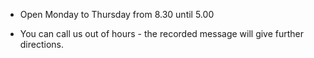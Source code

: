 + Open Monday to Thursday from 8.30 until 5.00  

+ You can call us out of hours - the recorded message will give further directions.

